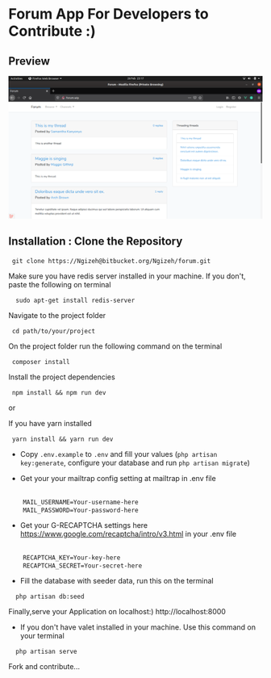 # Forum App For Developers to Contribute :)

## Preview

![](/public/images/Preview.png)


## Installation : Clone the Repository

```
 git clone https://Ngizeh@bitbucket.org/Ngizeh/forum.git
```

Make sure you have redis server installed in your machine.
If you don't, paste the following on terminal

```
  sudo apt-get install redis-server
```

Navigate to the project folder

```
 cd path/to/your/project
```

On the project folder run the following command on the terminal

```
 composer install
```

Install the project dependencies


```
 npm install && npm run dev
```

 or

 If you have yarn installed

```
 yarn install && yarn run dev
```


- Copy `.env.example` to `.env` and fill your values
(`php artisan key:generate`, configure your database and run `php artisan migrate`)

- Get your your mailtrap config setting at mailtrap in .env file

```

    MAIL_USERNAME=Your-username-here
    MAIL_PASSWORD=Your-password-here

```

- Get your G-RECAPTCHA settings here https://www.google.com/recaptcha/intro/v3.html in your .env file

```

    RECAPTCHA_KEY=Your-key-here
    RECAPTCHA_SECRET=Your-secret-here

```


- Fill the database with seeder data, run this on the terminal
```
  php artisan db:seed

```

Finally,serve your Application on localhost:) http://localhost:8000
- If you don't have valet installed in your machine. Use this command on your terminal
```
  php artisan serve
```

Fork and contribute...
